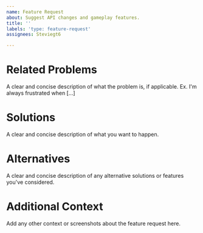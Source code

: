 ```yaml
---
name: Feature Request
about: Suggest API changes and gameplay features.
title: ''
labels: 'type: feature-request'
assignees: Steviegt6

---
```


# Related Problems
A clear and concise description of what the problem is, if applicable. Ex. I'm always frustrated when [...]

# Solutions
A clear and concise description of what you want to happen.

# Alternatives
A clear and concise description of any alternative solutions or features you've considered.

# Additional Context
Add any other context or screenshots about the feature request here.
